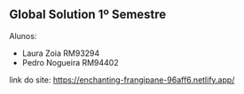 ## Global Solution 1º Semestre

Alunos:
- Laura Zoia RM93294
- Pedro Nogueira RM94402


link do site: https://enchanting-frangipane-96aff6.netlify.app/

